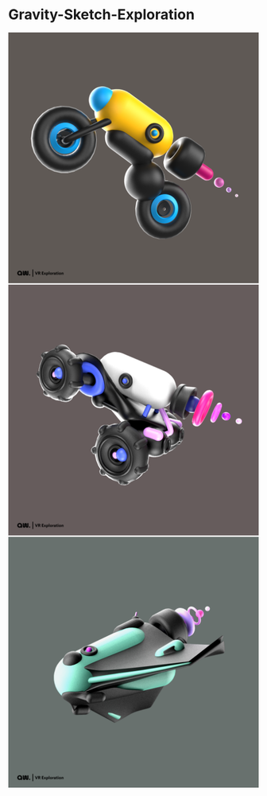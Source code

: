 # Gravity-Sketch-Exploration
![bike](https://github.com/asweeks/Gravity-Sketch-Exploration/blob/master/bikeFInal.png)
![bike](https://github.com/asweeks/Gravity-Sketch-Exploration/blob/master/buggyFinal.png)
![bike](https://github.com/asweeks/Gravity-Sketch-Exploration/blob/master/shipFinal.png)
